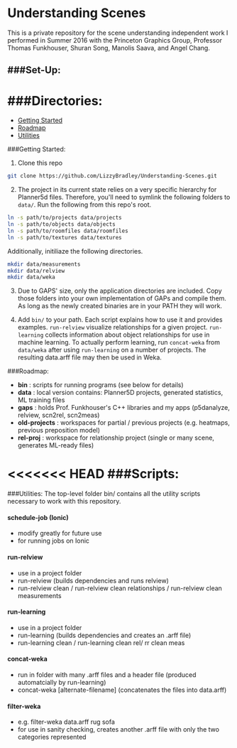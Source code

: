 # Understanding Scenes

This is a private repository for the scene understanding independent work I performed in Summer 2016 with the Princeton Graphics Group, Professor Thomas Funkhouser, Shuran Song, Manolis Saava, and Angel Chang.

###Set-Up:
- 


###Directories:
=======

* [Getting Started](#getting-started)
* [Roadmap](#road-map)
* [Utilities](#utilities)

###<a name="getting-started"></a>Getting Started:

1. Clone this repo 
```sh
git clone https://github.com/LizzyBradley/Understanding-Scenes.git
```

2. The project in its current state relies on a very specific hierarchy for Planner5d files. Therefore, you'll need to symlink the following folders to `data/`. Run the following from this repo's root.

```sh
ln -s path/to/projects data/projects
ln -s path/to/objects data/objects
ln -s path/to/roomfiles data/roomfiles
ln -s path/to/textures data/textures
```

Additionally, initiliaze the following directories.

```sh
mkdir data/measurements
mkdir data/relview
mkdir data/weka
```

3. Due to GAPS' size, only the application directories are included. Copy those folders into your own implementation of GAPs and compile them. As long as the newly created binaries are in your PATH they will work.

4. Add `bin/` to your path. Each script explains how to use it and provides examples. `run-relview` visualize relationships for a given project. `run-learning` collects information about object relationships for use in machine learning. To actually perform learning, run `concat-weka` from `data/weka` after using `run-learning` on a number of projects. The resulting data.arff file may then be used in Weka.

###<a name="road-map"></a>Roadmap:

- **bin** : scripts for running programs (see below for details)
- **data** : local version contains: Planner5D projects, generated statistics, ML training files
- **gaps** : holds Prof. Funkhouser's C++ libraries and my apps (p5danalyze, relview, scn2rel, scn2meas)
- **old-projects** : workspaces for partial / previous projects (e.g. heatmaps, previous preposition model)
- **rel-proj** : workspace for relationship project (single or many scene, generates ML-ready files)

<<<<<<< HEAD
###Scripts:
=======
###<a name="utilities"></a>Utilities:
The top-level folder bin/ contains all the utility scripts necessary to work with this repository.

#### schedule-job (Ionic)
- modify greatly for future use
- for running jobs on Ionic

#### run-relview
- use in a project folder
- run-relview (builds dependencies and runs relview)
- run-relview clean / run-relview clean relationships / run-relview clean measurements

#### run-learning
- use in a project folder
- run-learning (builds dependencies and creates an .arff file)
- run-learning clean / run-learning clean rel/ rr clean meas

#### concat-weka
- run in folder with many .arff files and a header file (produced automatcially by run-learning)
- concat-weka \[alternate-filename\] (concatenates the files into data.arff)

#### filter-weka
- e.g. filter-weka data.arff rug sofa
- for use in sanity checking, creates another .arff file with only the two categories represented

